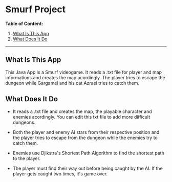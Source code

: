 # Smurf Project

**Table of Content:**

1.  [What Is This App](#what-is-this-app)
2.  [What Does It Do](#what-does-it-do)

---

## What Is This App

This Java App is a Smurf videogame. It reads a .txt file for player and map informations and creates the map acordingly. The player tries to escape the dungeon while Gargamel and his cat Azrael tries to catch them.

## What Does It Do

- It reads a .txt file and creates the map, the playable character and enemies acordingly. You can edit this txt file to add more difficult dungeons.

- Both the player and enemy AI stars from their respective position and the player tries to escape from the dungeon while the enemies try to catch them.

- Enemies use Djikstra's Shortest Path Algorithm to find the shortest path to the player.

- The player must find their way out before being caught by the AI. If the player gets caught two times, it's game over.
